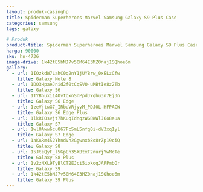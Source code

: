 ```yaml
---
layout: produk-casinghp
title: Spiderman Superheroes Marvel Samsung Galaxy S9 Plus Case
categories: samsung
tags: galaxy

# Produk
product-title: Spiderman Superheroes Marvel Samsung Galaxy S9 Plus Case
harga: 90000
sku: hn-4736
image-drive: 1k42tE5bNJ7v50M64E3MZ0naj1SQhoe6m
gallery:
  - url: 1IOzkdW7LahC0q2nY1jUY8rw_0xELzCfw
    title: Galaxy Note 8
  - url: 1DO3HpaeJnid2f0tCqSVO-uMBtIe8z2Tb
    title: Galaxy S6
  - url: 1TYBnuxi14OvtoxnSnPpdJYqhu3n7Ej3n
    title: Galaxy S6 Edge
  - url: 1zeVjtwG7_IRbuVRjyyM_PDJ0L-HFPACW
    title: Galaxy S6 Edge Plus
  - url: 1lkRIOsvjt7hKuqIdnqzWGBWWlJ6o8aua
    title: Galaxy S7
  - url: 1wlOAww6cuO67Fc5mL5nfg0i-dV3xq1yl
    title: Galaxy S7 Edge
  - url: 1aKARm4S2YhndVh2Ggwnxb8o8rZp19ciQ
    title: Galaxy S8
  - url: 15JteQyF_l5GpEh35XBtxT2nurjYwMcTe
    title: Galaxy S8 Plus
  - url: 1v2zNXL9TyBlCT2EJci5iokoqJAPPmbOr
    title: Galaxy S9
  - url: 1k42tE5bNJ7v50M64E3MZ0naj1SQhoe6m
    title: Galaxy S9 Plus
---
```

